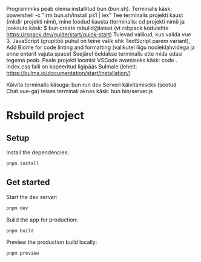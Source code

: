 Programmiks peab olema installitud bun (bun.sh). Terminalis käsk: powershell -c "irm bun.sh/install.ps1 | iex"
Tee terminalis projekti kaust (mkdir projekti nimi), 
mine loodud kausta (terminalis: cd projekti nimi) ja 
jooksuta käsk: $ bun create rsbuild@latest (vt rsbpack kodulehte https://rspack.dev/guide/start/quick-start)
Tulevad valikud, kus valida vue 3, JavaScript (grupitöö puhul on teine valik ehk TextScript parem variant), Add Biome for code linting and formatting (valikutel liigu nooleklahvidega ja enne enterit vajuta space)
Seejärel öeldakse terminalis ette mida edasi tegema peab.
Peale projekti loomist VSCode avamiseks käsk: code .
index.css faili on kopeeritud ligipääs Bulmale (lehelt: https://bulma.io/documentation/start/installation/)

Käivita terminalis käsuga: bun run dev
Serveri käivitamiseks (seotud Chat.vue-ga) teises terminali aknas käsk: bun bin/server.js

# Rsbuild project

## Setup

Install the dependencies:

```bash
pnpm install
```

## Get started

Start the dev server:

```bash
pnpm dev
```

Build the app for production:

```bash
pnpm build
```

Preview the production build locally:

```bash
pnpm preview
```
